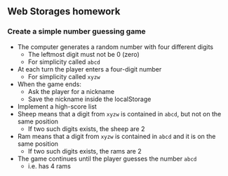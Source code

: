 ## Web Storages homework

###	Create a simple number guessing game
*	The computer generates a random number with four different digits
	*	The leftmost digit must not be 0 (zero)
	*	For simplicity called `abcd`
*	At each turn the player enters a four-digit number
	*	For simplicity called `xyzw`
*	When the game ends:
	*	Ask the player for a nickname
	*	Save the nickname inside the localStorage
*	Implement a high-score list
*	Sheep means that a digit from `xyzw` is contained in `abcd`, but not on the same position
	*	If two such digits exists, the sheep are 2
*	Ram means that a digit from `xyzw` is contained in `abcd` and it is on the same position
	*	If two such digits exists, the rams are 2
*	The game continues until the player guesses the number `abcd`
	*	i.e. has 4 rams
